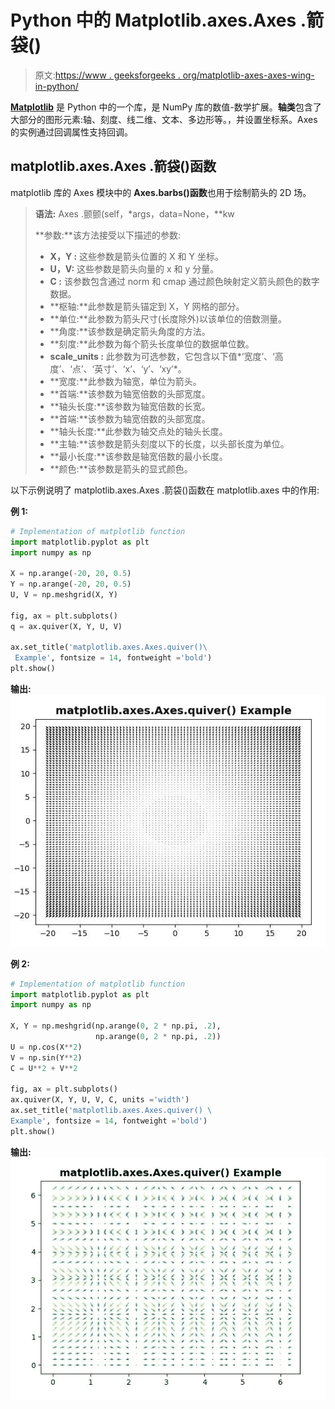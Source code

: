 # Python 中的 Matplotlib.axes.Axes .箭袋()

> 原文:[https://www . geeksforgeeks . org/matplotlib-axes-axes-wing-in-python/](https://www.geeksforgeeks.org/matplotlib-axes-axes-quiver-in-python/)

**[Matplotlib](https://www.geeksforgeeks.org/python-introduction-matplotlib/)** 是 Python 中的一个库，是 NumPy 库的数值-数学扩展。**轴类**包含了大部分的图形元素:轴、刻度、线二维、文本、多边形等。，并设置坐标系。Axes 的实例通过回调属性支持回调。

## matplotlib.axes.Axes .箭袋()函数

matplotlib 库的 Axes 模块中的 **Axes.barbs()函数**也用于绘制箭头的 2D 场。

> **语法:** Axes .颤颤(self，*args，data=None，**kw
> 
> **参数:**该方法接受以下描述的参数:
> 
> *   **X，Y :** 这些参数是箭头位置的 X 和 Y 坐标。
> *   **U，V:** 这些参数是箭头向量的 x 和 y 分量。
> *   **C :** 该参数包含通过 norm 和 cmap 通过颜色映射定义箭头颜色的数字数据。
> *   **枢轴:**此参数是箭头锚定到 X，Y 网格的部分。
> *   **单位:**此参数为箭头尺寸(长度除外)以该单位的倍数测量。
> *   **角度:**该参数是确定箭头角度的方法。
> *   **刻度:**此参数为每个箭头长度单位的数据单位数。
> *   **scale_units :** 此参数为可选参数，它包含以下值*‘宽度’、‘高度’、‘点’、‘英寸’、‘x’、‘y’、‘xy’*。
> *   **宽度:**此参数为轴宽，单位为箭头。
> *   **首端:**该参数为轴宽倍数的头部宽度。
> *   **轴头长度:**该参数为轴宽倍数的长宽。
> *   **首端:**该参数为轴宽倍数的头部宽度。
> *   **轴头长度:**此参数为轴交点处的轴头长度。
> *   **主轴:**该参数是箭头刻度以下的长度，以头部长度为单位。
> *   **最小长度:**该参数是轴宽倍数的最小长度。
> *   **颜色:**该参数是箭头的显式颜色。

以下示例说明了 matplotlib.axes.Axes .箭袋()函数在 matplotlib.axes 中的作用:

**例 1:**

```py
# Implementation of matplotlib function
import matplotlib.pyplot as plt
import numpy as np

X = np.arange(-20, 20, 0.5)
Y = np.arange(-20, 20, 0.5)
U, V = np.meshgrid(X, Y)

fig, ax = plt.subplots()
q = ax.quiver(X, Y, U, V)

ax.set_title('matplotlib.axes.Axes.quiver()\
 Example', fontsize = 14, fontweight ='bold')
plt.show()
```

**输出:**
![](img/5c872b95f03133110ad6e797b9b78e7d.png)

**例 2:**

```py
# Implementation of matplotlib function
import matplotlib.pyplot as plt
import numpy as np

X, Y = np.meshgrid(np.arange(0, 2 * np.pi, .2), 
                   np.arange(0, 2 * np.pi, .2))
U = np.cos(X**2)
V = np.sin(Y**2)
C = U**2 + V**2

fig, ax = plt.subplots()
ax.quiver(X, Y, U, V, C, units ='width')
ax.set_title('matplotlib.axes.Axes.quiver() \
Example', fontsize = 14, fontweight ='bold')
plt.show()
```

**输出:**
![](img/2ea475393018c71705909d76058c1cd6.png)